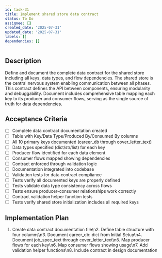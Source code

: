 ```yaml
---
id: task-31
title: Implement shared store data contract
status: To Do
assignee: []
created_date: '2025-07-31'
updated_date: '2025-07-31'
labels: []
dependencies: []
---
```


## Description

Define and document the complete data contract for the shared store including all keys, data types, and flow dependencies. The shared store is the central nervous system enabling communication between all phases. This contract defines the API between components, ensuring modularity and debuggability. Document includes comprehensive table mapping each key to its producer and consumer flows, serving as the single source of truth for data dependencies.
## Acceptance Criteria

- [ ] Complete data contract documentation created
- [ ] Table with Key/Data Type/Produced By/Consumed By columns
- [ ] All 10 primary keys documented (career_db through cover_letter_text)
- [ ] Data types specified (dict/str/list) for each key
- [ ] Producer flow identified for each data element
- [ ] Consumer flows mapped showing dependencies
- [ ] Contract enforced through validation logic
- [ ] Documentation integrated into codebase
- [ ] Validation tests for data contract compliance
- [ ] Tests verify all documented keys are properly defined
- [ ] Tests validate data type consistency across flows
- [ ] Tests ensure producer-consumer relationships work correctly
- [ ] Contract validation helper function tests
- [ ] Tests verify shared store initialization includes all required keys

## Implementation Plan

1. Create data contract documentation file\n2. Define table structure with four columns\n3. Document career_db: dict from Initial Setup\n4. Document job_spec_text through cover_letter_text\n5. Map producer flows for each key\n6. Map consumer flows showing usage\n7. Add validation helper functions\n8. Include contract in design documentation
